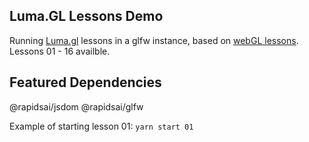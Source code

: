 ## Luma.GL Lessons Demo
Running [Luma.gl](https://luma.gl/) lessons in a glfw instance, based on [webGL lessons](https://github.com/tparisi/webgl-lessons). Lessons 01 - 16 availble. 

## Featured Dependencies
@rapidsai/jsdom
@rapidsai/glfw

Example of starting lesson 01:
`yarn start 01`